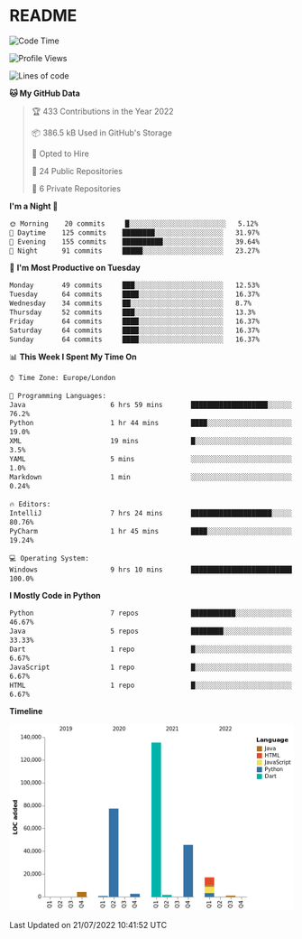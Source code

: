 # README

<!--START_SECTION:waka-->
![Code Time](http://img.shields.io/badge/Code%20Time-0%20secs-blue)

![Profile Views](http://img.shields.io/badge/Profile%20Views-12-blue)

![Lines of code](https://img.shields.io/badge/From%20Hello%20World%20I%27ve%20Written-285%20Thousand%20lines%20of%20code-blue)

**🐱 My GitHub Data** 

> 🏆 433 Contributions in the Year 2022
 > 
> 📦 386.5 kB Used in GitHub's Storage 
 > 
> 💼 Opted to Hire
 > 
> 📜 24 Public Repositories 
 > 
> 🔑 6 Private Repositories  
 > 
**I'm a Night 🦉** 

```text
🌞 Morning    20 commits     █░░░░░░░░░░░░░░░░░░░░░░░░   5.12% 
🌆 Daytime    125 commits    ████████░░░░░░░░░░░░░░░░░   31.97% 
🌃 Evening    155 commits    ██████████░░░░░░░░░░░░░░░   39.64% 
🌙 Night      91 commits     █████░░░░░░░░░░░░░░░░░░░░   23.27%

```
📅 **I'm Most Productive on Tuesday** 

```text
Monday       49 commits     ███░░░░░░░░░░░░░░░░░░░░░░   12.53% 
Tuesday      64 commits     ████░░░░░░░░░░░░░░░░░░░░░   16.37% 
Wednesday    34 commits     ██░░░░░░░░░░░░░░░░░░░░░░░   8.7% 
Thursday     52 commits     ███░░░░░░░░░░░░░░░░░░░░░░   13.3% 
Friday       64 commits     ████░░░░░░░░░░░░░░░░░░░░░   16.37% 
Saturday     64 commits     ████░░░░░░░░░░░░░░░░░░░░░   16.37% 
Sunday       64 commits     ████░░░░░░░░░░░░░░░░░░░░░   16.37%

```


📊 **This Week I Spent My Time On** 

```text
⌚︎ Time Zone: Europe/London

💬 Programming Languages: 
Java                     6 hrs 59 mins       ███████████████████░░░░░░   76.2% 
Python                   1 hr 44 mins        ████░░░░░░░░░░░░░░░░░░░░░   19.0% 
XML                      19 mins             █░░░░░░░░░░░░░░░░░░░░░░░░   3.5% 
YAML                     5 mins              ░░░░░░░░░░░░░░░░░░░░░░░░░   1.0% 
Markdown                 1 min               ░░░░░░░░░░░░░░░░░░░░░░░░░   0.24%

🔥 Editors: 
IntelliJ                 7 hrs 24 mins       ████████████████████░░░░░   80.76% 
PyCharm                  1 hr 45 mins        ████░░░░░░░░░░░░░░░░░░░░░   19.24%

💻 Operating System: 
Windows                  9 hrs 10 mins       █████████████████████████   100.0%

```

**I Mostly Code in Python** 

```text
Python                   7 repos             ███████████░░░░░░░░░░░░░░   46.67% 
Java                     5 repos             ████████░░░░░░░░░░░░░░░░░   33.33% 
Dart                     1 repo              █░░░░░░░░░░░░░░░░░░░░░░░░   6.67% 
JavaScript               1 repo              █░░░░░░░░░░░░░░░░░░░░░░░░   6.67% 
HTML                     1 repo              █░░░░░░░░░░░░░░░░░░░░░░░░   6.67%

```


**Timeline**

![Chart not found](https://raw.githubusercontent.com/XeonHis/XeonHis/main/charts/bar_graph.png) 


 Last Updated on 21/07/2022 10:41:52 UTC
<!--END_SECTION:waka-->
